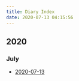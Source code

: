 ```yaml
---
title: Diary Index
date: 2020-07-13 04:15:56
---
```



## 2020

### July
  * [2020-07-13](/2020-07-13)
